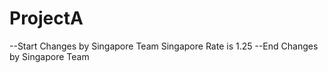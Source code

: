 # ProjectA
--Start Changes by Singapore Team
Singapore Rate is 1.25
--End Changes by Singapore Team
